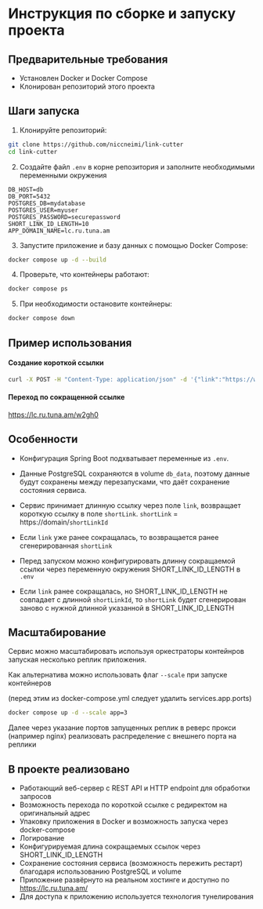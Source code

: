 # Инструкция по сборке и запуску проекта

## Предварительные требования

- Установлен Docker и Docker Compose
- Клонирован репозиторий этого проекта

## Шаги запуска

1. Клонируйте репозиторий:
```bash
git clone https://github.com/niccneimi/link-cutter
cd link-cutter
```

2. Создайте файл `.env` в корне репозитория и заполните необходимыми переменными окружения
```
DB_HOST=db
DB_PORT=5432
POSTGRES_DB=mydatabase
POSTGRES_USER=myuser
POSTGRES_PASSWORD=securepassword
SHORT_LINK_ID_LENGTH=10
APP_DOMAIN_NAME=lc.ru.tuna.am
```
3. Запустите приложение и базу данных с помощью Docker Compose:
```bash
docker compose up -d --build
```

4. Проверьте, что контейнеры работают:
```bash
docker compose ps
```

5. При необходимости остановите контейнеры:
```bash
docker compose down
```
## Пример использования

#### Создание короткой ссылки
```bash
curl -X POST -H "Content-Type: application/json" -d '{"link":"https://www.youtube.com/watch?v=dQw4w9WgXcQ"}' https://lc.ru.tuna.am/api/link

```
#### Переход по сокращенной ссылке

https://lc.ru.tuna.am/w2gh0

## Особенности

- Конфигурация Spring Boot подхватывает переменные из `.env`.

- Данные PostgreSQL сохраняются в volume `db_data`, поэтому данные будут сохранены между перезапусками, что даёт сохранение состояния сервиса.

- Сервис принимает длинную ссылку через поле `link`, возвращает короткую ссылку в поле `shortLink`. `shortLink` = https://domain/`shortLinkId`

- Если `link` уже ранее сокращалась, то возвращается ранее сгенерированная `shortLink`

- Перед запуском можно конфигурировать длинну сокращаемой ссылки через переменную окружения SHORT_LINK_ID_LENGTH в `.env`

- Если `link` ранее сокращалась, но SHORT_LINK_ID_LENGTH не совпадает с длинной `shortLinkId`, то `shortLink` будет сгенерирован заново с нужной длинной указанной в SHORT_LINK_ID_LENGTH

## Масштабирование
Сервис можно масштабировать используя оркестраторы контейнров запуская несколько реплик приложения. 

Как альтернатива можно использовать флаг `--scale` при запуске контейнеров

(перед этим из docker-compose.yml следует удалить services.app.ports)
```bash
docker compose up -d --scale app=3
```
Далее через указание портов запущенных реплик в реверс прокси (например nginx) реализовать распределение с внешнего порта на реплики

## В проекте реализовано
- Работающий веб-сервер с REST API и HTTP endpoint для обработки запросов
- Возможность перехода по короткой ссылке с редиректом на оригинальный адрес
- Упаковку приложения в Docker и возможность запуска через docker-compose
- Логирование
- Конфигурируемая длина сокращаемых ссылок через SHORT_LINK_ID_LENGTH
- Сохранение состояния сервиса (возможность пережить рестарт) благодаря использованию PostgreSQL и volume
- Приложение развёрнуто на реальном хостинге и доступно по https://lc.ru.tuna.am/
- Для доступа к приложению используется технология тунелирования

